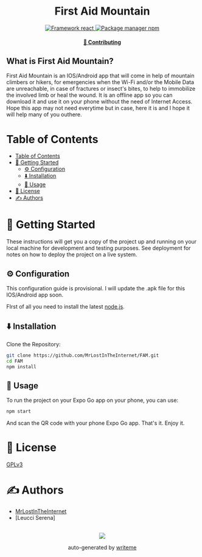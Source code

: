 <div align="center">
<p align="center">
    <h1 align="center">
        First Aid Mountain
    </h1>
    <p align="center"></p>
</p>

<p align="center">
    <a href="https://reactjs.org/" target="_blank">
    <img alt="Framework react" src="https://img.shields.io/badge/framework-react-61dafb?logo=react&labelColor=&logoColor=white&style=flat-square&logoWidth=20">
</a> <a href="https://www.npmjs.com/" target="_blank">
    <img alt="Package manager npm" src="https://img.shields.io/badge/package%20manager-npm-cb3837?logo=npm&labelColor=&logoColor=white&style=flat-square&logoWidth=20">
</a> 
</p>


<div align="center">
    <h4>
        <a href="/CONTRIBUTING.md">
            👥 Contributing
        </a>
    </h4>
</div>
</div>

## What is First Aid Mountain?
First Aid Mountain is an IOS/Android app that will come in help of mountain climbers or hikers, for emergencies when the Wi-Fi and/or the Mobile Data are unreachable, in case of fractures or insect's bites, to help to immobilize the involved limb or heal the wound.
It is an offline app so you can download it and use it on your phone without the need of Internet Access. Hope this app may not need everytime but in case, here it is and I hope it will help many of you outhere.
# Table of Contents
- [Table of Contents](#table-of-contents)
- [🏁 Getting Started ](#getting-started)
  - [⚙️ Configuration ](#configuration)
  - [⬇️ Installation ](#️installation)
  - [🎈 Usage ](#usage)
- [📄 License](#license)
- [✍️ Authors ](#️authors)
# 🏁 Getting Started <a name = "getting-started"></a>

These instructions will get you a copy of the project up and running on your local machine for development and testing purposes. See deployment for notes on how to deploy the project on a live system.

## ⚙️ Configuration <a name="configuration"></a>
This configuration guide is provisional. I will update the .apk file for this IOS/Android app soon.

FIrst of all you need to install the latest [node.js](https://nodejs.org/en/download).


## ⬇️ Installation <a name="installation"></a>
Clone the Repository:
```bash
git clone https://github.com/MrLostInTheInternet/FAM.git
cd FAM
npm install
```

## 🎈 Usage <a name="usage"></a>
To run the project on your Expo Go app on your phone, you can use:
```bash
npm start
```
And scan the QR code with your phone Expo Go app. That's it. Enjoy it.


# 📄 License <a name="license"></a>
<a href="https://github.com/MrLostInTheInternet/FAM/blob/master/LICENSE" target="_blank">
    GPLv3
</a>

# ✍️ Authors <a name="authors"></a>
- [MrLostInTheInternet](https://github.com/MrLostInTheInternet)
- [Leucci Serena]
<p align="center">
<br>
<a href="https://github.com/MrLostInTheInternet/First Aid Mountain/graphs/contributors">
  <img src="https://contrib.rocks/image?repo=MrLostInTheInternet/FAM" />
</a>

<p align="center">
auto-generated by <a href="https://github.com/writeme-project/writeme">writeme</a>
</p>
